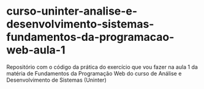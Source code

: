 # curso-uninter-analise-e-desenvolvimento-sistemas-fundamentos-da-programacao-web-aula-1
Repositório com o código da prática do exercício que vou fazer na aula 1 da matéria de Fundamentos da Programação Web do curso de Análise e Desenvolvimento de Sistemas (Uninter) 

